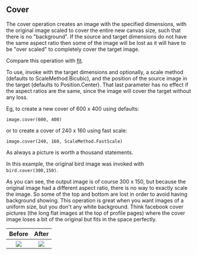 ## Cover

The cover operation creates an image with the specified dimensions, with the original image scaled to cover the entire new canvas size, such that there is no "background". If the source and target dimensions do not have the same aspect ratio then some of the image will be lost as it will have to be "over scaled" to completely cover the target image.

Compare this operation with [fit](https://github.com/sksamuel/scrimage/blob/master/guide/fit.md).

To use, invoke with the target dimensions and optionally, a scale method (defaults to ScaleMethod.Bicubic), and the position of the source image in the target (defaults to Position.Center). That last parameter has no effect if the aspect ratios are the same, since the image will cover the target without any loss.

Eg, to create a new cover of 600 x 400 using defaults:
```
image.cover(600, 400)
```
or to create a cover of 240 x 160 using fast scale:
```
image.cover(240, 160, ScaleMethod.FastScale)
```

As always a picture is worth a thousand statements. 

In this example, the original bird image was invoked with
`bird.cover(300,150)`. 

As you can see, the output image is of course 300 x 150, but because the original image had a different aspect ratio, there is no way to exactly scale the image. So some of the top and bottom are lost in order to avoid having background showing. This operation is great when you want images of a uniform size, but you don't any white background. Think facebook cover pictures (the long flat images at the top of profile pages) where the cover image loses a bit of the original but fits in the space perfectly.

<table>
<tr>
<th>
    Before
</th>
<th>
    After
</th>
</tr>
<tr>
<th>
    <img src="https://raw.github.com/sksamuel/scrimage/master/examples/images/bird_small.png"/>
</th>
<th>
    <img src="https://raw.github.com/sksamuel/scrimage/master/examples/images/bird_covered.png"/>
</th>
</tr>
</table>
